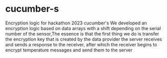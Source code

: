 # cucumber-s
Encryption logic for hackathon 2023 cucumber's
We developed an encryption logic based on data arrays with a shift depending on the serial number of the sensor,The essence is that the first thing we do is transfer the encryption key that is created by the data provider the server receives and sends a response to the receiver, after which the receiver begins to encrypt temperature messages and send them to the server
